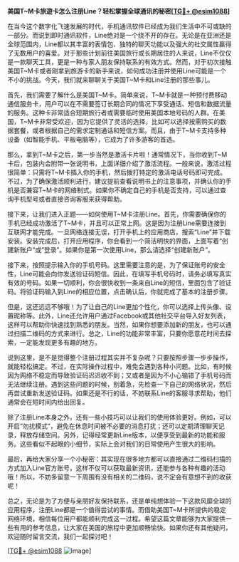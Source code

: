 **美国T~M卡旅遊卡怎么注册Line？轻松掌握全球通讯的秘密[[TG💪+ @esim1088](https://t.me/s/esim1088)]**

在当今这个数字化飞速发展的时代，手机通讯软件已经成为我们生活中不可或缺的一部分。而说到即时通讯软件，Line绝对是一个绕不开的存在。无论是在亚洲还是全球范围内，Line都以其丰富的表情包、独特的聊天功能以及强大的社交属性赢得了无数用户的喜爱。对于那些计划前往美国旅行或长期居住的人来说，Line不仅仅是一款聊天工具，更是一种与家人朋友保持联系的有效方式。然而，对于初次接触美国T~M卡或者刚拿到旅游卡的新手来说，如何成功注册并使用Line可能是一个不小的挑战。今天，我们就来聊聊关于美国T~M卡和Line注册的那些事儿。

首先，我们需要了解什么是美国T~M卡。简单来说，T~M卡就是一种预付费移动通信服务卡，用户可以在不需要签订长期合同的情况下享受通话、短信和数据流量的服务。这种卡非常适合短期旅行者或需要临时使用美国本地号码的人群。在美国，T~M卡非常受欢迎，因为它提供了灵活的选择，比如可以选择按需购买的数据套餐，或者根据自己的需求定制通话和短信方案。而且，由于T~M卡支持多种设备（如智能手机、平板电脑等），它成为了许多游客的首选。

那么，拿到T~M卡之后，第一步当然是激活卡片啦！通常情况下，当你收到T~M卡后，包装内会附带一张说明书，上面详细介绍了激活流程。一般来说，激活过程很简单：只需将T~M卡插入你的手机，然后拨打特定的激活电话号码即可完成。不过，为了确保激活顺利进行，建议提前查看说明书上的注意事项，并确认你的手机是否兼容T~M卡的网络制式。如果你不确定自己的手机是否支持，可以通过查询手机型号或者直接咨询客服来获得帮助。

接下来，让我们进入正题——如何使用T~M卡注册Line。首先，你需要确保你的手机已经成功激活了T~M卡，并且可以正常上网。这是因为注册Line需要连接到互联网才能完成。一旦网络连接无误，打开手机上的应用商店，搜索“Line”并下载安装。安装完成后，打开应用程序，你会看到一个简洁明快的界面，上面写着“创建新账户”或“登录”。如果你是第一次使用Line，那么请选择“创建新账户”。

接下来，按照提示输入你的手机号码。这里需要注意的是，为了保证账号的安全性，Line可能会向你发送验证码短信。因此，在填写手机号码时，请务必填写真实有效的号码。如果一切顺利，你会很快收到一条来自Line的短信，里面包含了验证码。将验证码输入到Line的相应位置，点击确认后，你就完成了基本的注册步骤。

但是，这还远远不够哦！为了让自己的Line更加个性化，你可以选择上传头像、设置昵称等。此外，Line还允许用户通过Facebook或其他社交平台导入好友列表，这样可以帮助你快速找到熟悉的朋友。当然，如果你想要添加新的朋友，也可以通过扫描二维码的方式来进行。总之，Line的功能非常丰富，只要你愿意花时间去探索，一定能发现更多有趣的地方。

说到这里，是不是觉得整个注册过程其实并不复杂呢？只要按照步骤一步步操作，就能轻松搞定。不过，在实际操作过程中，难免会遇到各种小问题。比如，有时候因为网络不稳定而导致验证码迟迟收不到；又或者是因为不小心输错了手机号码而无法继续注册。遇到这些问题的时候，别着急，先检查一下自己的网络状况，然后再尝试重新发送验证码。如果还是不行的话，不妨联系Line的客服寻求帮助，他们通常会在短时间内给出回复。

除了注册Line本身之外，还有一些小技巧可以让我们的使用体验更好。例如，可以开启“勿扰模式”，避免在休息时间被不必要的消息打扰；还可以定期清理聊天记录，释放存储空间。另外，记得经常更新Line版本，以便享受到最新的功能和服务。这些看似不起眼的小细节，实际上会对我们的日常使用产生很大的影响。

最后，再给大家分享一个小秘密：其实现在很多地方都可以直接通过二维码扫描的方式加入Line官方账号，这样不仅可以获取最新资讯，还能参与各种有趣的活动哦！所以，不妨多留意一下周围有没有相关的二维码，说不定会有意想不到的收获呢！

总之，无论是为了方便与亲朋好友保持联系，还是单纯想体验一下这款风靡全球的应用程序，注册Line都是一个值得尝试的事情。而借助美国T~M卡所提供的稳定网络环境，相信每位用户都能顺利完成这一过程。希望这篇文章能够为大家提供一些有用的参考信息，让大家在美国的旅程中更加顺畅愉快。如果你还有其他疑问，欢迎随时留言交流，我们一起探讨吧！

[[TG💪+ @esim1088](https://t.me/s/esim1088) ![Image](https://i.postimg.cc/4NQfJmqS/Snipaste-2025-05-13-00-14-12.png)]